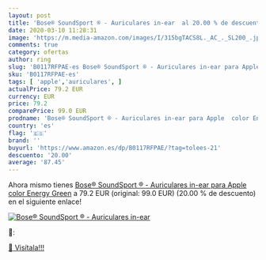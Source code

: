 ```yaml
---
layout: post
title: 'Bose® SoundSport ® - Auriculares in-ear  al 20.00 % de descuento'
date: 2020-03-10 11:28:31
image: 'https://m.media-amazon.com/images/I/315bgTACS8L._AC_._SL200_.jpg'
comments: true
category: ofertas
author: ring
slug: 'B0117RFPAE-es Bose® SoundSport ® - Auriculares in-ear para Apple color...'
sku: 'B0117RFPAE-es'
tags: [ 'apple','auriculares', ]
actualPrice: 79.2 EUR
currency: EUR
price: 79.2
comparePrice: 99.0 EUR
prodname: 'Bose® SoundSport ® - Auriculares in-ear para Apple  color Energy Green'
country: 'es'
flag: '🇪🇸'
brand: ''
buyurl: 'https://www.amazon.es/dp/B0117RFPAE/?tag=tolees-21'
descuento: '20.00'
average: '87.45'
---
```


Ahora mismo tienes [Bose® SoundSport ® - Auriculares in-ear para Apple  color Energy Green](https://www.amazon.es/dp/B0117RFPAE/?tag=tolees-21) a 79.2 EUR (original: 99.0 EUR) (20.00 %  de descuento) en el siguiente enlace!

[![Bose® SoundSport ® - Auriculares in-ear ](https://m.media-amazon.com/images/I/315bgTACS8L._AC_._SL200_.jpg)](https://www.amazon.es/dp/B0117RFPAE/?tag=tolees-21)

🔎:


[🛒 Visítala!!!](https://www.amazon.es/dp/B0117RFPAE/?tag=tolees-21)
